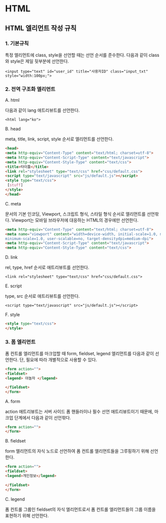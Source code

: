 # HTML


## HTML 엘리먼트 작성 규칙

### 1. 기본규칙

특정 엘리먼트에 class, style을 선언할 때는 선언 순서를 준수한다. 다음과 같이 class와 style은 제일 뒷부분에 선언한다.

`<input type="text" id="user_id" title="사용자ID" class="input_txt" style="width:100px;">`


### 2. 전역 구조화 엘리먼트

A. html

다음과 같이 lang 애트리뷰트를 선언한다.

`<html lang="ko">`

B. head

meta, title, link, script, style 순서로 엘리먼트를 선언한다.

```html
<head>
<meta http-equiv="Content-Type" content="text/html; charset=utf-8">
<meta http-equiv="Content-Script-Type" content="text/javascript">
<meta http-equiv="Content-Style-Type" content="text/css">
<title>타이틀</title>
<link rel="stylesheet" type="text/css" href="css/default.css">
<script type="text/javascript" src="js/default.js"></script>
<style type="text/css">
 [stuff]
</style>
</head>
```

C. meta

문서의 기본 인코딩, Viewport, 스크립트 형식, 스타일 형식 순서로 엘리먼트를 선언핚다.
Viewport는 모바일 브라우저에 대응하는 HTML의 경우에만 선언한다.

```html
<meta http-equiv="Content-Type" content="text/html; charset=utf-8">
<meta name="viewport" content="width=device-width, initial-scale=1.0, maximum-scale=1.0,
minimum-scale=1.0, user-scalable=no, target-densitydpi=medium-dpi">
<meta http-equiv="Content-Script-Type" content="text/javascript">
<meta http-equiv="Content-Style-Type" content="text/css">
```

D. link

rel, type, href 순서로 애트리뷰트를 선언한다.

`<link rel="stylesheet" type="text/css" href="css/default.css">`

E. script

type, src 순서로 애트리뷰트를 선언한다. 

`<script type="text/javascript" src="js/default.js"></script>`

F. style

```html
<style type="text/css">
</style>
```

### 3. 폼 엘리먼트

폼 컨트롤 엘리먼트를 마크업할 때 form, fieldset, legend 엘리먼트를 다음과 같이 선언한다. 단, 필요에 따라 개별적으로 사용할 수 있다.

```html
<form action="">
<fieldset>
<legend> 야놀자 </legend>

</fieldset>
</form>
```

A. form

action 애트리뷰트는 서버 사이드 폼 핸들러이나 필수 선언 애트리뷰트이기 때문에, 마크업 단계에서 다음과 같이 선언핚다.

```html
<form action="">
</form>
```

B. fieldset

form 엘리먼트의 자식 노드로 선언하여 폼 컨트롤 엘리먼트들을 그루핑하기 위해 선언한다.

```html
<form action="">
<fieldset>
<legend>개인정보</legend>
 
</fieldset>
</form>
```

C. legend

폼 컨트롤 그룹인 fieldset의 자식 엘리먼트로서 폼 컨트롤 엘리먼트들의 그룹 이름을 표현하기 위해 선언한다.
